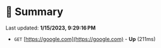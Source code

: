 # 📖 Summary
Last updated: **1/15/2023, 9:29:16 PM**

- `GET` [https://google.com](https://google.com) - **Up** (211ms)
